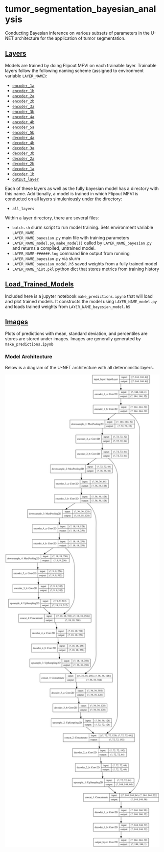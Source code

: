 # tumor_segmentation_bayesian_analysis
Conducting Bayesian inference on various subsets of parameters in the U-NET architecture for the application of tumor segmentation.

## [Layers](https://github.com/jeremiahhauth/tumor_segmentation_bayesian_analysis/tree/master/layers/)
Models are trained by doing Flipout MFVI on each trainable layer. Trainable layers follow the following naming scheme (assigned to environment variable `LAYER_NAME`):

- [`encoder_1a`](https://github.com/jeremiahhauth/tumor_segmentation_bayesian_analysis/tree/master/layers/encoder_1a)
- [`encoder_1b`](https://github.com/jeremiahhauth/tumor_segmentation_bayesian_analysis/tree/master/layers/encoder_1b)
- [`encoder_2a`](https://github.com/jeremiahhauth/tumor_segmentation_bayesian_analysis/tree/master/layers/encoder_2a)
- [`encoder_2b`](https://github.com/jeremiahhauth/tumor_segmentation_bayesian_analysis/tree/master/layers/encoder_2b)
- [`encoder_3a`](https://github.com/jeremiahhauth/tumor_segmentation_bayesian_analysis/tree/master/layers/encoder_3a)
- [`encoder_3b`](https://github.com/jeremiahhauth/tumor_segmentation_bayesian_analysis/tree/master/layers/encoder_3b)
- [`encoder_4a`](https://github.com/jeremiahhauth/tumor_segmentation_bayesian_analysis/tree/master/layers/encoder_4a)
- [`encoder_4b`](https://github.com/jeremiahhauth/tumor_segmentation_bayesian_analysis/tree/master/layers/encoder_4b)
- [`encoder_5a`](https://github.com/jeremiahhauth/tumor_segmentation_bayesian_analysis/tree/master/layers/encoder_5a)
- [`encoder_5b`](https://github.com/jeremiahhauth/tumor_segmentation_bayesian_analysis/tree/master/layers/encoder_5b)
- [`decoder_4a`](https://github.com/jeremiahhauth/tumor_segmentation_bayesian_analysis/tree/master/layers/decoder_4a)
- [`decoder_4b`](https://github.com/jeremiahhauth/tumor_segmentation_bayesian_analysis/tree/master/layers/decoder_4b)
- [`decoder_3a`](https://github.com/jeremiahhauth/tumor_segmentation_bayesian_analysis/tree/master/layers/decoder_3a)
- [`decoder_3b`](https://github.com/jeremiahhauth/tumor_segmentation_bayesian_analysis/tree/master/layers/decoder_3b)
- [`decoder_2a`](https://github.com/jeremiahhauth/tumor_segmentation_bayesian_analysis/tree/master/layers/decoder_2a)
- [`decoder_2b`](https://github.com/jeremiahhauth/tumor_segmentation_bayesian_analysis/tree/master/layers/decoder_2b)
- [`decoder_1a`](https://github.com/jeremiahhauth/tumor_segmentation_bayesian_analysis/tree/master/layers/decoder_1a)
- [`decoder_1b`](https://github.com/jeremiahhauth/tumor_segmentation_bayesian_analysis/tree/master/layers/decoder_1b)
- [`output_layer`](https://github.com/jeremiahhauth/tumor_segmentation_bayesian_analysis/tree/master/layers/output_layer)

Each of these layers as well as the fully bayesian model has a directory with this name. Additionally, a model is trained in which Flipout MFVI is conducted on all layers simuleniously under the directory:

- `all_layers`


Within a layer directory, there are several files:
- `batch.sh`  slurm script to run model training. Sets environment variable `LAYER_NAME`.
- `LAYER_NAME_bayesian.py`  main file with training parameters
- `LAYER_NAME_model.py`, `make_model()` called by `LAYER_NAME_bayesian.py` and returns a compiled, untrained model.
- `LAYER_NAME-######.log` command line output from running `LAYER_NAME_bayesian.py` via slurm
- `LAYER_NAME_bayesian_model.h5` saved weights from a fully trained model
- `LAYER_NAME_hist.pkl` python dict that stores metrics from training history


## [Load_Trained_Models](https://github.com/jeremiahhauth/tumor_segmentation_bayesian_analysis/tree/master/load_trained_models)
Included here is a jupyter notebook `make_predictions.ipynb` that will load and plot trained models. It constructs the model using `LAYER_NAME_model.py` and loads trained weights from `LAYER_NAME_bayesian_model.h5`


## [Images](https://github.com/jeremiahhauth/tumor_segmentation_bayesian_analysis/tree/master/images)
Plots of predictions with mean, standard deviation, and percentiles are stores are stored under images. Images are generally generated by `make_predictions.ipynb`


### Model Architecture
Below is a diagram of the U-NET architecture with all deterministic layers.

<img src="https://github.com/jeremiahhauth/tumor_segmentation_bayesian_analysis/blob/master/images/deterministic_model.png" width="1000" class="center">
